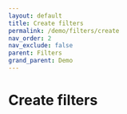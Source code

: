 ```yaml
---
layout: default
title: Create filters
permalink: /demo/filters/create
nav_order: 2
nav_exclude: false
parent: Filters
grand_parent: Demo
---
```


# Create filters
